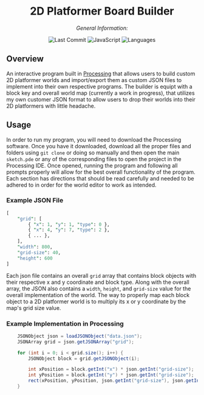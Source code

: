 <div align="center">

# **2D Platformer Board Builder**

*General Information:*

![Last Commit](https://img.shields.io/badge/last%20commit-5%2F28%2F2025-orange)
![JavaScript](https://img.shields.io/badge/processing-58.7%25-blue)
![Languages](https://img.shields.io/badge/languages-2-yellow)

</div>

## Overview

An interactive program built in [Processing](https://processing.org/) that allows users to build custom 2D platformer worlds and import/export them as custom JSON files to implement into their own respective programs. The builder is equipt with a block key and overall world map (currently a work in progress), that utilizes my own customer JSON format to allow users to drop their worlds into their 2D platformers with little headache.

## Usage

In order to run my program, you will need to download the Processing software. Once you have it downloaded, download all the proper files and folders using `git clone` or doing so manually and then open the main `sketch.pde` or any of the corresponding files to open the project in the Processing IDE.
Once opened, running the program and following all prompts properly will allow for the best overall functionality of the program. Each section has directions that should be read carefully and needed to be adhered to in order for the world editor to work as intended.

### Example JSON File

```perl
[
    "grid": [
        { "x": 1, "y": 1, "type": 0 },
        { "x": 4, "y": 7, "type": 2 },
        { ... },
    ],
    "width": 800,
    "grid-size": 40,
    "height": 600
]
```
Each json file contains an overall `grid` array that contains block objects with their respective x and y coordinate and block type. Along with the overall array, the JSON also contains a `width`, `height`, and `grid-size` value for the overall implementation of the world. The way to properly map each block object to a 2D platformer world is to multiply its x or y coordinate by the map's grid size value.

### Example Implementation in Processing

```java
    JSONObject json = loadJSONObject("data.json");
    JSONArray grid = json.getJSONArray("grid");

    for (int i = 0; i < grid.size(); i++) {
        JSONObject block = grid.getJSONObject(i);

        int xPosition = block.getInt("x") * json.getInt("grid-size");
        int yPosition = block.getInt("y") * json.getInt("grid-size");
        rect(xPosition, yPosition, json.getInt("grid-size"), json.getInt("grid-size"));
    }
```
